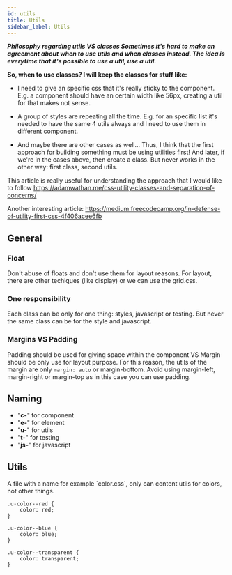 ```yaml
---
id: utils
title: Utils
sidebar_label: Utils
---
```


**_Philosophy regarding utils VS classes
Sometimes it's hard to make an agreement about when to use utils and when classes instead. The idea is everytime that it's possible to use a util, use a util._**

**So, when to use classes? I will keep the classes for stuff like:**

- I need to give an specific css that it's really sticky to the component. E.g. a component should have an certain width like 56px, creating a util for that makes not sense.

- A group of styles are repeating all the time. E.g. for an specific list it's needed to have the same 4 utils always and I need to use them in different component.

- And maybe there are other cases as well...
  Thus, I think that the first approach for building something must be using utilities first! And later, if we're in the cases above, then create a class. But never works in the other way: first class, second utils.

This article is really useful for understanding the approach that I would like to follow https://adamwathan.me/css-utility-classes-and-separation-of-concerns/

Another interesting article: https://medium.freecodecamp.org/in-defense-of-utility-first-css-4f406acee6fb

## General

### Float

Don't abuse of floats and don't use them for layout reasons. For layout, there are other techiques (like display) or we can use the grid.css.

### One responsibility

Each class can be only for one thing: styles, javascript or testing. But never the same class can be for the style and javascript.

### Margins VS Padding

Padding should be used for giving space within the component VS Margin should be only use for layout purpose. For this reason, the utils of the margin are only `margin: auto` or margin-bottom. Avoid using margin-left, margin-right or margin-top as in this case you can use padding.

## Naming

- "**c-**" for component
- "**e-**" for element
- "**u-**" for utils
- "**t-**" for testing
- "**js-**" for javascript

## Utils

A file with a name for example ´color.css´, only can content utils for colors, not other things.

```stylesheet
.u-color--red {
    color: red;
}

.u-color--blue {
    color: blue;
}

.u-color--transparent {
    color: transparent;
}
```
